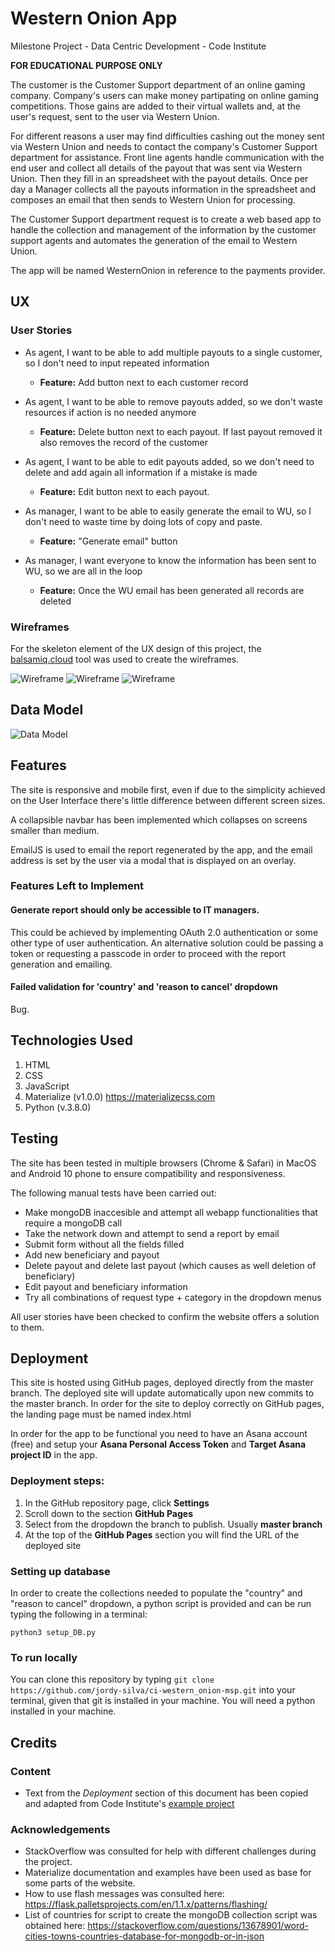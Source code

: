# Western Onion App

Milestone Project - Data Centric Development - Code Institute

**FOR EDUCATIONAL PURPOSE ONLY**

The customer is the Customer Support department of an online gaming company. Company's users can make money partipating on online gaming competitions. Those gains are added to their virtual wallets and, at the user's request, sent to the user via Western Union.

For different reasons a user may find difficulties cashing out the money sent via Western Union and needs to contact the company's Customer Support department for assistance. Front line agents handle communication with the end user and collect all details of the payout that was sent via Western Union. Then they fill in an spreadsheet with the payout details. Once per day a Manager collects all the payouts information in the spreadsheet and composes an email that then sends to Western Union for processing.

The Customer Support department request is to create a web based app to handle the collection and management of the information by the customer support agents and automates the generation of the email to Western Union.

The app will be named WesternOnion in reference to the payments provider.
 
## UX
### User Stories

- As agent, I want to be able to add multiple payouts to a single customer, so I don't need to input repeated information
    - **Feature:** Add button next to each customer record

- As agent, I want to be able to remove payouts added, so we don't waste resources if action is no needed anymore
    - **Feature:** Delete button next to each payout. If last payout removed it also removes the record of the customer

- As agent, I want to be able to edit payouts added, so we don't need to delete and add again all information if a mistake is made
    - **Feature:** Edit button next to each payout.

- As manager, I want to be able to easily generate the email to WU, so I don't need to waste time by doing lots of copy and paste.
    - **Feature:** "Generate email" button

- As manager, I want everyone to know the information has been sent to WU, so we are all in the loop
    - **Feature:** Once the WU email has been generated all records are deleted

### Wireframes
For the skeleton element of the UX design of this project, the [balsamiq.cloud](https://balsamiq.cloud) tool was used to create the wireframes.

![Wireframe](static/assets/images/Desktop_Home.png) ![Wireframe](static/assets/images/Desktop_New_Request.png) ![Wireframe](static/assets/images/mobile.png)

## Data Model
![Data Model](static/assets/images/ER_Diagram.png)

## Features
The site is responsive and mobile first, even if due to the simplicity achieved on the User Interface there's little difference between different screen sizes.

A collapsible navbar has been implemented which collapses on screens smaller than medium.

EmailJS is used to email the report regenerated by the app, and the email address is set by the user via a modal that is displayed on an overlay.

### Features Left to Implement
#### Generate report should only be accessible to IT managers.
This could be achieved by implementing OAuth 2.0 authentication or some other type of user authentication. An alternative solution could be passing a token or requesting a passcode in order to proceed with the report generation and emailing.

#### Failed validation for 'country' and 'reason to cancel' dropdown
Bug.

## Technologies Used

1. HTML
2. CSS
3. JavaScript
3. Materialize (v1.0.0) https://materializecss.com
4. Python (v.3.8.0)

## Testing

The site has been tested in multiple browsers (Chrome & Safari) in MacOS and Android 10 phone to ensure compatibility and responsiveness.

The following manual tests have been carried out:
- Make mongoDB inaccesible and attempt all webapp functionalities that require a mongoDB call
- Take the network down and attempt to send a report by email
- Submit form without all the fields filled
- Add new beneficiary and payout
- Delete payout and delete last payout (which causes as well deletion of beneficiary)
- Edit payout and beneficiary information
- Try all combinations of request type + category in the dropdown menus

All user stories have been checked to confirm the website offers a solution to them.

## Deployment

This site is hosted using GitHub pages, deployed directly from the master branch. The deployed site will update automatically upon new commits to the master branch. In order for the site to deploy correctly on GitHub pages, the landing page must be named index.html

In order for the app to be functional you need to have an Asana account (free) and setup your **Asana Personal Access Token** and **Target Asana project ID** in the app.

### Deployment steps:
1. In the GitHub repository page, click **Settings**
2. Scroll down to the section **GitHub Pages**
3. Select from the dropdown the branch to publish. Usually **master branch**
4. At the top of the **GitHub Pages** section you will find the URL of the deployed site

### Setting up database
In order to create the collections needed to populate the "country" and "reason to cancel" dropdown, a python script is provided and can be run typing the following in a terminal:
```
python3 setup_DB.py
```

### To run locally
You can clone this repository by typing `git clone https://github.com/jordy-silva/ci-western_onion-msp.git` into your terminal, given that git is installed in your machine. You will need a python installed in your machine.


## Credits

### Content
- Text from the *Deployment* section of this document has been copied and adapted from Code Institute's [example project](https://github.com/Code-Institute-Solutions/StudentExampleProjectGradeFive/blob/master/README.md)

### Acknowledgements
- StackOverflow was consulted for help with different challenges during the project.
- Materialize documentation and examples have been used as base for some parts of the website.
- How to use flash messages was consulted here: https://flask.palletsprojects.com/en/1.1.x/patterns/flashing/
- List of countries for script to create the mongoDB collection script was obtained here: https://stackoverflow.com/questions/13678901/word-cities-towns-countries-database-for-mongodb-or-in-json
